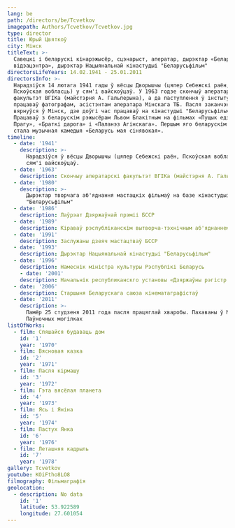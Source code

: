 ```yaml
---
lang: be
path: /directors/be/Tcvetkov
imagepath: Authors/Tcvetkov/Tcvetkov.jpg
type: director
title: Юрый Цвяткоў
city: Мінск
titleText: >-
  Савецкі і беларускі кінарэжысёр, сцэнарыст, аператар, дырэктар «Беларускага
  відэацэнтра», дырэктар Нацыянальнай кінастудыі "Беларусьфільм"
directorsLifeYears: 14.02.1941 - 25.01.2011
directorsInfo: >-
  Нарадзіўся 14 лютага 1941 гады ў вёсцы Дворышчы (цяпер Себежскі раён,
  Пскоўская вобласць) у сям'і вайскоўцаў. У 1963 годзе скончыў аператарскі
  факультэт ВГІКа (майстэрня А. Гальперына), а да паступлення ў інстытут
  працаваў фатографам, асістэнтам аператара Мінскага ТБ. Пасля заканчэння ВГІКа
  вярнуўся ў Мінск, дзе доўгі час працаваў на кінастудыі "Беларусьфільм".
  Працаваў з беларускім рэжысёрам Львом Блакітным на фільмах «Пущык едзе ў
  Прагу», «Браткі дарога» і «Паланэз Агінскага». Першым яго беларускім фільмам
  стала музычная камедыя «Беларусь мая сінявокая».
timeline:
  - date: '1941'
    description: >-
      Нарадзіўся ў вёсцы Дворышчы (цяпер Себежскі раён, Пскоўская вобласць) у
      сям'і вайскоўцаў.
  - date: '1963'
    description: Cкончыу аператарскі факультэт ВГІКа (майстэрня А. Гальперына)
  - date: '1980'
    description: >-
      Дырэктар творчага аб'яднання мастацкіх фільмаў на базе кінастудыі
      "Беларусьфільм"
  - date: '1986'
    description: Лаўрэат Дзяржаўнай прэміі БССР
  - date: '1989'
    description: Кіраваў рэспубліканскім вытворча-тэхнічным аб'яднаннем «Белвідэацэнтр»
  - date: '1991'
    description: Заслужаны дзеяч мастацтваў БССР
  - date: '1993'
    description: Дырэктар Нацыянальнай кінастудыі "Беларусьфільм"
  - date: '1996'
    description: Намеснік міністра культуры Рэспублікі Беларусь
    - date: '2001'
    description: Начальнік республиканскго установы «Дзяржаўны рэгістр кінавідэафільмаў і кінавідэапраграм»
  - date: '2006'
    description: Старшыня Беларускага саюза кінематаграфістаў
  - date: '2011'
    description: >-
      Памёр 25 студзеня 2011 года пасля працяглай хваробы. Пахаваны ў Мінску, на
      Паўночных могілках
listOfWorks:
  - film: Спяшайся будаваць дом
    id: '1'
    year: '1970'
  - film: Вясновая казка
    id: '2'
    year: '1971'
  - film: Пасля кірмашу
    id: '3'
    year: '1972'
  - film: Гэта вясёлая планета
    id: '4'
    year: '1973'
  - film: Ясь і Яніна
    id: '5'
    year: '1974'
  - film: Пастух Янка
    id: '6'
    year: '1976'
  - film: Леташняя кадрыль
    id: '7'
    year: '1978'
gallery: Tcvetkov
youtube: KOiFtho8LO8
filmography: Фільмаграфія
geolocation:
  - description: No data
    id: '1'
    latitude: 53.922589
    longitude: 27.601054
---
```


